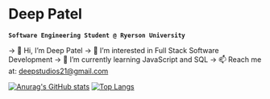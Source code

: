 # Deep Patel
**`Software Engineering Student @ Ryerson University`**

→ 👋 Hi, I’m Deep Patel
→ 👀 I’m interested in Full Stack Software Development
→ 🌱 I’m currently learning JavaScript and SQL
→ 📫 Reach me at: deepstudios21@gmail.com

<!---
deep-patel21/deep-patel21 is a ✨ special ✨ repository because its `README.md` (this file) appears on your GitHub profile.
You can click the Preview link to take a look at your changes.
--->

[![Anurag's GitHub stats](https://github-readme-stats.vercel.app/api?username=deep-patel21&count_private=true&show_icons=true&theme=algolia)](https://github.com/anuraghazra/github-readme-stats)
[![Top Langs](https://github-readme-stats.vercel.app/api/top-langs/?username=deep-patel21&langs_count=8&count_private=true&show_icons=true&theme=algolia&layout=compact)](https://github.com/anuraghazra/github-readme-stats)

